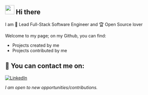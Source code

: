 ## <img src="https://media.giphy.com/media/hvRJCLFzcasrR4ia7z/giphy.gif" width="30px"> Hi there

I am 🧙 Lead Full-Stack Software Engineer and 🏆 Open Source lover

Welcome to my page; on my Github, you can find:

- Projects created by me
- Projects contributed by me

## 📧 You can contact me on:

[![LinkedIn](https://img.shields.io/badge/LinkedIn-%230077B5.svg?&style=for-the-badge&logo=linkedin&logoColor=white)](https://www.linkedin.com/in/antonio-lucian-popa-b22890195)

_I am open to new opportunities/contributions._

